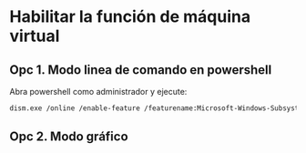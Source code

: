 # Habilitar la función de máquina virtual 

## Opc 1. Modo linea de comando en powershell
Abra powershell como administrador y ejecute:
```bash
dism.exe /online /enable-feature /featurename:Microsoft-Windows-Subsystem-Linux /all /norestart
```
## Opc 2. Modo gráfico
